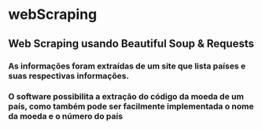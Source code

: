 # webScraping

## Web Scraping usando Beautiful Soup & Requests
### As informações foram extraídas de um site que lista países e suas respectivas informações.
### O software possibilita a extração do código da moeda de um país, como também pode ser facilmente implementada o nome da moeda e o número do país
